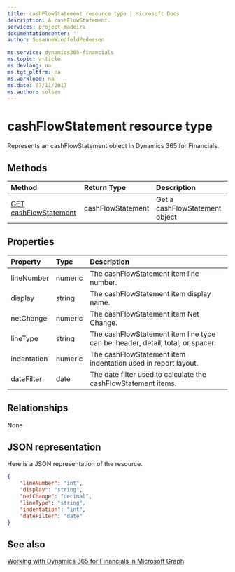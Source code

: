 ```yaml
---
title: cashFlowStatement resource type | Microsoft Docs
description: A cashFlowStatement.
services: project-madeira
documentationcenter: ''
author: SusanneWindfeldPedersen

ms.service: dynamics365-financials
ms.topic: article
ms.devlang: na
ms.tgt_pltfrm: na
ms.workload: na
ms.date: 07/11/2017
ms.author: solsen
---
```


# cashFlowStatement resource type
Represents an cashFlowStatement object in Dynamics 365 for Financials.

## Methods

| Method       | Return Type  |Description|
|:---------------|:--------|:----------|
|[GET cashFlowStatement](../api/dynamics_get_cashflowstatement.md)|cashFlowStatement|Get a cashFlowStatement object|

## Properties
| Property	   | Type	|Description|
|:---------------|:--------|:----------|
|lineNumber|numeric|The cashFlowStatement item line number.|
|display|string|The cashFlowStatement item display name.|
|netChange|numeric|The cashFlowStatement item Net Change.|
|lineType|string|The cashFlowStatement item line type can be: header, detail, total, or spacer.|
|indentation|numeric|The cashFlowStatement item indentation used in report layout.|
|dateFilter|date|The date filter used to calculate the cashFlowStatement items.|


## Relationships  

None

## JSON representation

Here is a JSON representation of the resource.  

```json
{
    "lineNumber": "int",
    "display": "string",
    "netChange": "decimal",
    "lineType": "string",
    "indentation": "int",
    "dateFilter": "date"
}

```

## See also
[Working with Dynamics 365 for Financials in Microsoft Graph](../resources/dynamics_overview.md) 
